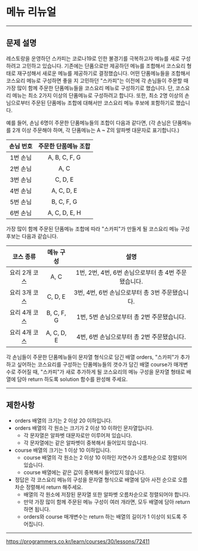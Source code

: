 # 메뉴 리뉴얼

---

## 문제 설명

레스토랑을 운영하던 스카피는 코로나19로 인한 불경기를 극복하고자 메뉴를 새로 구성하려고 고민하고 있습니다.
기존에는 단품으로만 제공하던 메뉴를 조합해서 코스요리 형태로 재구성해서 새로운 메뉴를 제공하기로 결정했습니다. 어떤 단품메뉴들을 조합해서 코스요리 메뉴로 구성하면 좋을 지 고민하던 "스카피"는 이전에 각 손님들이 주문할 때 가장 많이 함께 주문한 단품메뉴들을 코스요리 메뉴로 구성하기로 했습니다.
단, 코스요리 메뉴는 최소 2가지 이상의 단품메뉴로 구성하려고 합니다. 또한, 최소 2명 이상의 손님으로부터 주문된 단품메뉴 조합에 대해서만 코스요리 메뉴 후보에 포함하기로 했습니다.

예를 들어, 손님 6명이 주문한 단품메뉴들의 조합이 다음과 같다면,
(각 손님은 단품메뉴를 2개 이상 주문해야 하며, 각 단품메뉴는 A ~ Z의 알파벳 대문자로 표기합니다.)

손님 번호	|주문한 단품메뉴 조합
:------:	|:------:
1번 손님	|A, B, C, F, G
2번 손님	|A, C
3번 손님	|C, D, E
4번 손님	|A, C, D, E
5번 손님	|B, C, F, G
6번 손님	|A, C, D, E, H

가장 많이 함께 주문된 단품메뉴 조합에 따라 "스카피"가 만들게 될 코스요리 메뉴 구성 후보는 다음과 같습니다.

코스 종류	|메뉴 구성	|설명
:------:	|:------:	|:------:
요리 2개 코스	|A, C		|1번, 2번, 4번, 6번 손님으로부터 총 4번 주문됐습니다.
요리 3개 코스	|C, D, E	|3번, 4번, 6번 손님으로부터 총 3번 주문됐습니다.
요리 4개 코스	|B, C, F, G	|1번, 5번 손님으로부터 총 2번 주문됐습니다.
요리 4개 코스	|A, C, D, E	|4번, 6번 손님으로부터 총 2번 주문됐습니다.

각 손님들이 주문한 단품메뉴들이 문자열 형식으로 담긴 배열 orders, "스카피"가 추가하고 싶어하는 코스요리를 구성하는 단품메뉴들의 갯수가 담긴 배열 course가 매개변수로 주어질 때, "스카피"가 새로 추가하게 될 코스요리의 메뉴 구성을 문자열 형태로 배열에 담아 return 하도록 solution 함수를 완성해 주세요.

---

## 제한사항

- orders 배열의 크기는 2 이상 20 이하입니다.
- orders 배열의 각 원소는 크기가 2 이상 10 이하인 문자열입니다.
   - 각 문자열은 알파벳 대문자로만 이루어져 있습니다.
   - 각 문자열에는 같은 알파벳이 중복해서 들어있지 않습니다.
- course 배열의 크기는 1 이상 10 이하입니다.
   - course 배열의 각 원소는 2 이상 10 이하인 자연수가 오름차순으로 정렬되어 있습니다.
   - course 배열에는 같은 값이 중복해서 들어있지 않습니다.
- 정답은 각 코스요리 메뉴의 구성을 문자열 형식으로 배열에 담아 사전 순으로 오름차순 정렬해서 return 해주세요.
   - 배열의 각 원소에 저장된 문자열 또한 알파벳 오름차순으로 정렬되어야 합니다.
   - 만약 가장 많이 함께 주문된 메뉴 구성이 여러 개라면, 모두 배열에 담아 return 하면 됩니다.
   - orders와 course 매개변수는 return 하는 배열의 길이가 1 이상이 되도록 주어집니다.

---

https://programmers.co.kr/learn/courses/30/lessons/72411
